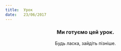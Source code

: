 ```yaml
---
title:  Урок
date:   23/06/2017
---
```


### <center>Ми готуємо цей урок.</center>
<center>Будь ласка, зайдіть пізніше.</center>